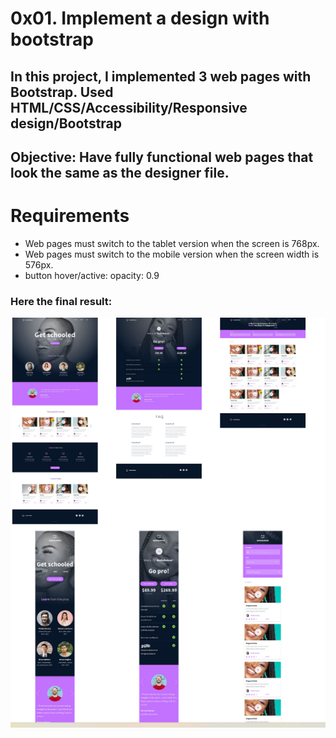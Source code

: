 # **0x01. Implement a design with bootstrap**

## In this project, I implemented 3 web pages with Bootstrap. Used HTML/CSS/Accessibility/Responsive design/Bootstrap

## Objective: Have fully functional web pages that look the same as the designer file.

# Requirements
  * Web pages must switch to the tablet version when the screen is 768px.
  * Web pages must switch to the mobile version when the screen width is 576px. 
  * button hover/active: opacity: 0.9
### Here the final result:

<p align="center">
  <img src="images/bootstrapdesign.png" />
</p>